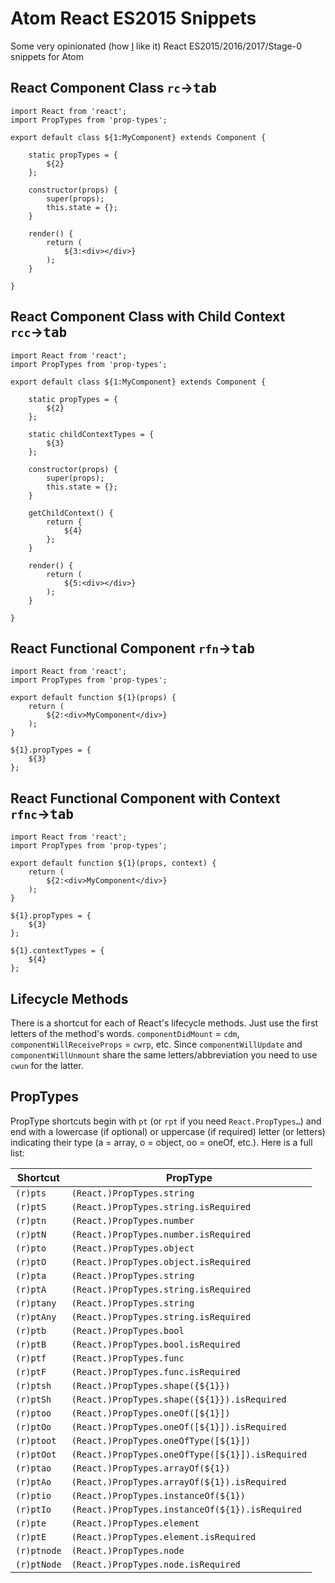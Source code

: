 # Atom React ES2015 Snippets

Some very opinionated (how [I](https://www.manuelbieh.de) like it) React ES2015/2016/2017/Stage-0 snippets for Atom

## React Component Class `rc`→<kbd>tab</kbd>

```
import React from 'react';
import PropTypes from 'prop-types';

export default class ${1:MyComponent} extends Component {

    static propTypes = {
        ${2}
    };

    constructor(props) {
        super(props);
        this.state = {};
    }

    render() {
        return (
            ${3:<div></div>}
        );
    }

}
```

## React Component Class with Child Context `rcc`→<kbd>tab</kbd>

```
import React from 'react';
import PropTypes from 'prop-types';

export default class ${1:MyComponent} extends Component {

    static propTypes = {
        ${2}
    };

    static childContextTypes = {
        ${3}
    };

    constructor(props) {
        super(props);
        this.state = {};
    }

    getChildContext() {
        return {
            ${4}
        };
    }

    render() {
        return (
            ${5:<div></div>}
        );
    }

}
```

## React Functional Component `rfn`→<kbd>tab</kbd>

```
import React from 'react';
import PropTypes from 'prop-types';

export default function ${1}(props) {
    return (
        ${2:<div>MyComponent</div>}
    );
}

${1}.propTypes = {
    ${3}
};
```

## React Functional Component with Context `rfnc`→<kbd>tab</kbd>

```
import React from 'react';
import PropTypes from 'prop-types';

export default function ${1}(props, context) {
    return (
        ${2:<div>MyComponent</div>}
    );
}

${1}.propTypes = {
    ${3}
};

${1}.contextTypes = {
    ${4}
};
```

## Lifecycle Methods

There is a shortcut for each of React's lifecycle methods. Just use the first letters of the method's words. `componentDidMount` = `cdm`, `componentWillReceiveProps` = `cwrp`, etc. Since `componentWillUpdate` and `componentWillUnmount` share the same letters/abbreviation you need to use `cwun` for the latter.

## PropTypes

PropType shortcuts begin with `pt` (or `rpt` if you need `React.PropTypes…`) and end with a lowercase (if optional) or uppercase (if required) letter (or letters) indicating their type (a = array, o = object, oo = oneOf, etc.). Here is a full list:

| Shortcut | PropType |
|--------|--------|
| `(r)pts` | `(React.)PropTypes.string` |
| `(r)ptS` | `(React.)PropTypes.string.isRequired` |
| `(r)ptn` | `(React.)PropTypes.number` |
| `(r)ptN` | `(React.)PropTypes.number.isRequired` |
| `(r)pto` | `(React.)PropTypes.object` |
| `(r)ptO` | `(React.)PropTypes.object.isRequired` |
| `(r)pta` | `(React.)PropTypes.string` |
| `(r)ptA` | `(React.)PropTypes.string.isRequired` |
| `(r)ptany` | `(React.)PropTypes.string` |
| `(r)ptAny` | `(React.)PropTypes.string.isRequired` |
| `(r)ptb` | `(React.)PropTypes.bool` |
| `(r)ptB` | `(React.)PropTypes.bool.isRequired` |
| `(r)ptf` | `(React.)PropTypes.func` |
| `(r)ptF` | `(React.)PropTypes.func.isRequired` |
| `(r)ptsh` | `(React.)PropTypes.shape({${1}})` |
| `(r)ptSh` | `(React.)PropTypes.shape({${1}}).isRequired` |
| `(r)ptoo` | `(React.)PropTypes.oneOf([${1}])` |
| `(r)ptOo` | `(React.)PropTypes.oneOf([${1}]).isRequired` |
| `(r)ptoot` | `(React.)PropTypes.oneOfType([${1}])` |
| `(r)ptOot` | `(React.)PropTypes.oneOfType([${1}]).isRequired` |
| `(r)ptao` | `(React.)PropTypes.arrayOf(${1})` |
| `(r)ptAo` | `(React.)PropTypes.arrayOf(${1}).isRequired` |
| `(r)ptio` | `(React.)PropTypes.instanceOf(${1})` |
| `(r)ptIo` | `(React.)PropTypes.instanceOf(${1}).isRequired` |
| `(r)pte` | `(React.)PropTypes.element` |
| `(r)ptE` | `(React.)PropTypes.element.isRequired` |
| `(r)ptnode` | `(React.)PropTypes.node` |
| `(r)ptNode` | `(React.)PropTypes.node.isRequired` |
